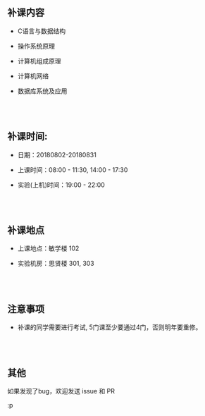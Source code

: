 ##	补课内容

*	C语言与数据结构

*	操作系统原理

*	计算机组成原理

*	计算机网络

*	数据库系统及应用

<br><br>

##	补课时间:

*	日期：20180802-20180831

*	上课时间：08:00 - 11:30, 14:00 - 17:30

*	实验(上机)时间：19:00 - 22:00

<br><br>

##	补课地点

*	上课地点：敏学楼 102

*	实验机房：思贤楼 301, 303

<br><br>

##	注意事项

*	补课的同学需要进行考试, 5门课至少要通过4门，否则明年要重修。

<br><br>

##	其他

如果发现了bug，欢迎发送 issue 和 PR

:p

<br><br>